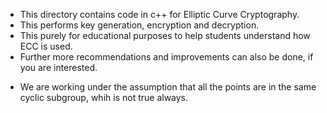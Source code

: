 - This directory contains code in c++ for Elliptic Curve Cryptography.
- This performs key generation, encryption and decryption.
- This purely for educational purposes to help students understand how ECC is used.
- Further more recommendations and improvements can also be done, if you are interested. 
* We are working under the assumption that all the points are in the same cyclic subgroup, whih is not true always.
